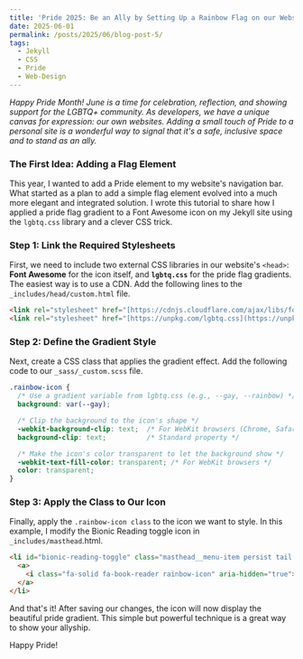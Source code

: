 ```yaml
---
title: 'Pride 2025: Be an Ally by Setting Up a Rainbow Flag on our Website'
date: 2025-06-01
permalink: /posts/2025/06/blog-post-5/
tags:
  - Jekyll
  - CSS
  - Pride
  - Web-Design
---
```


*Happy Pride Month! June is a time for celebration, reflection, and showing support for the LGBTQ+ community. As developers, we have a unique canvas for expression: our own websites. Adding a small touch of Pride to a personal site is a wonderful way to signal that it's a safe, inclusive space and to stand as an ally.*

### The First Idea: Adding a Flag Element

This year, I wanted to add a Pride element to my website's navigation bar. What started as a plan to add a simple flag element evolved into a much more elegant and integrated solution. I wrote this tutorial to share how I applied a pride flag gradient to a Font Awesome icon on my Jekyll site using the `lgbtq.css` library and a clever CSS trick.

### Step 1: Link the Required Stylesheets

First, we need to include two external CSS libraries in our website's `<head>`: **Font Awesome** for the icon itself, and **`lgbtq.css`** for the pride flag gradients. The easiest way is to use a CDN. Add the following lines to the `_includes/head/custom.html` file.

```html
<link rel="stylesheet" href="[https://cdnjs.cloudflare.com/ajax/libs/font-awesome/6.5.0/css/all.min.css](https://cdnjs.cloudflare.com/ajax/libs/font-awesome/6.5.0/css/all.min.css)">
<link rel="stylesheet" href="[https://unpkg.com/lgbtq.css](https://unpkg.com/lgbtq.css)">
```

### Step 2: Define the Gradient Style

Next, create a CSS class that applies the gradient effect. Add the following code to our `_sass/_custom.scss` file.

```css
.rainbow-icon {
  /* Use a gradient variable from lgbtq.css (e.g., --gay, --rainbow) */
  background: var(--gay);

  /* Clip the background to the icon's shape */
  -webkit-background-clip: text;  /* For WebKit browsers (Chrome, Safari) */
  background-clip: text;          /* Standard property */

  /* Make the icon's color transparent to let the background show */
  -webkit-text-fill-color: transparent; /* For WebKit browsers */
  color: transparent;
}
```

### Step 3: Apply the Class to Our Icon

Finally, apply the `.rainbow-icon class` to the icon we want to style. In this example, I modify the Bionic Reading toggle icon in `_includes/masthead`.html.

```html
<li id="bionic-reading-toggle" class="masthead__menu-item persist tail bionic-toggle" title="Toggle Bionic Reading">
  <a>
    <i class="fa-solid fa-book-reader rainbow-icon" aria-hidden="true"></i>
  </a>
</li>
```

And that's it! After saving our changes, the icon will now display the beautiful pride gradient. This simple but powerful technique is a great way to show your allyship.

Happy Pride!